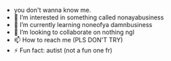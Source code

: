 - you don't wanna know me.
- 👀 I’m interested in something called nonayabusiness
- 🌱 I’m currently learning noneofya damnbusiness
- 💞️ I’m looking to collaborate on nothing ngl
- 📫 How to reach me (PLS DON'T TRY) 
- ⚡ Fun fact: autist (not a fun one fr)

<!---
VIRTUOSO69/VIRTUOSO69 is a ✨ special ✨ repository because its `README.md` (this file) appears on your GitHub profile.
You can click the Preview link to take a look at your changes.
--->
